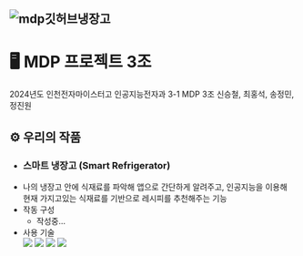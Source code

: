   ![mdp깃허브냉장고](https://github.com/alngozhddgagnblzc/MDP3-1_3team/assets/147483097/3f18cb8d-12cd-4848-8152-d89de691b5fd)
---------
# 🖥️ MDP 프로젝트 3조
2024년도 인천전자마이스터고 인공지능전자과 3-1 MDP 3조 신승철, 최홍석, 송정민, 정진원

## ⚙️ 우리의 작품
+ ### **스마트 냉장고 (Smart Refrigerator)**
+ 나의 냉장고 안에 식재료를 파악해 앱으로 간단하게 알려주고, 인공지능을 이용해 현재 가지고있는 식재료를 기반으로 레시피를 추천해주는 기능
+ 작동 구성
  + 작성중...
+ 사용 기술   
<img src="https://img.shields.io/badge/Android-3DDC84?style=for-the-badge&logo=Android&logoColor=white"> <img src="https://img.shields.io/badge/android%20studio-346ac1?style=for-the-badge&logo=android%20studio&logoColor=white"> <img src="https://img.shields.io/badge/Python-3776AB?style=for-the-badge&logo=Python&logoColor=white"> <img src="https://img.shields.io/badge/Flask-000000?style=for-the-badge&logo=Flask&logoColor=white">
